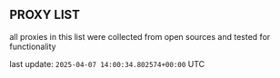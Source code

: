 ## PROXY LIST

all proxies in this list were collected from open sources and tested for functionality

last update: `2025-04-07 14:00:34.802574+00:00` UTC